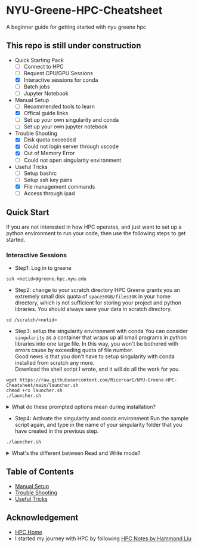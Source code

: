 # NYU-Greene-HPC-Cheatsheet
A beginner guide for getting started with nyu greene hpc

## This repo is still under construction
* Quick Starting Pack
	-[ ] Connect to HPC
	-[ ] Request CPU/GPU Sessions
	-[x] Interactive sessions for conda
	-[ ] Batch jobs
	-[ ] Jupyter Notebook
* Manual Setup
	-[ ] Recommended tools to learn
	-[x] Offical guide links
	-[ ] Set up your own singularity and conda
	-[ ] Set up your own jupyter notebook
* Trouble Shooting
	-[x] Disk quota exceeded
	-[x] Could not login server through vscode
	-[x] Out of Memory Error
	-[ ] Could not open singularity environment
* Useful Tricks
	-[ ] Setup bashrc
	-[ ] Setup ssh key pairs
	-[x] File management commands
	-[ ] Access through ipad

## Quick Start
If you are not interested in how HPC operates, and just want to set up a python environment to run your code, then use the following steps to get started.
### Interactive Sessions
* Step1: Log in to greene
```
ssh <netid>@greene.hpc.nyu.edu
```
* Step2: change to your scratch directory
HPC Greene grants you an extremely small disk quota of `space50GB/files30K` in your home directory, which is not sufficient for storing your project and python libraries. You should always save your data in scratch directory.

```
cd /scratch/<netid>
```
* Step3: setup the singularity environment with conda
You can consider `singularity` as a container that wraps up all small programs in python libraries into one large file. In this way, you won't be bothered with errors cause by exceeding quota of file number. <br>
Good news is that you don't have to setup singularity with conda installed from scratch any more. <br>
Download the shell script I wrote, and it will do all the work for you.
```
wget https://raw.githubusercontent.com/RicercarG/NYU-Greene-HPC-Cheatsheet/main/launcher.sh
chmod +rx launcher.sh
./launcher.sh
```
<details>
	<summary>What do these prompted options mean during installation?</summary>
	* `Name Your Singularity Folder`: Since you can have multiple singularity environments, you should give a unique name to your singularity folder. You will use this name to activate your singularity environment. It's a good practice to set up a new singularity environment for each project.
	* `cuda version`: This should be based on your project. If not specified, cuda 11.8 works for most cases.
	* `Size of overlay`: This decides how large and how many python libraries you can install. For LLM or Diffusers projects, I empirically recommand `overlay-50G-10M`.
</details>

* Step4: Activate the singularity and conda environment
Run the sample script again, and type in the name of your singularity folder that you have created in the previous step.
```
./launcher.sh
```
<details>
	<summary>What's the different between Read and Write mode?</summary>
	* `Read and Write`: You can add files into the singularity. This is useful when you are setting up your conda environment. However, one singularity overlay can only be written by one process at a time.
	* `Read only`: You can only read the files in the singularity environment. This is useful when you want to use a pre-built singularity environment.
</details>



## Table of Contents
* [Manual Setup](MaunalSetup.md)
* [Trouble Shooting](TroubleShooting.md)
* [Useful Tricks](UsefulTricks.md)

## Acknowledgement
* [HPC Home](https://sites.google.com/nyu.edu/nyu-hpc/home?authuser=0)
* I started my journey with HPC by following [HPC Notes by Hammond Liu](https://abstracted-crime-34a.notion.site/63aae4cc39904d11a5c744f480a42017?v=261a410e1fe24d0294ed744c21a41015&p=7ed5e95ce1dc400898f6462f6de47d2c&pm=s)